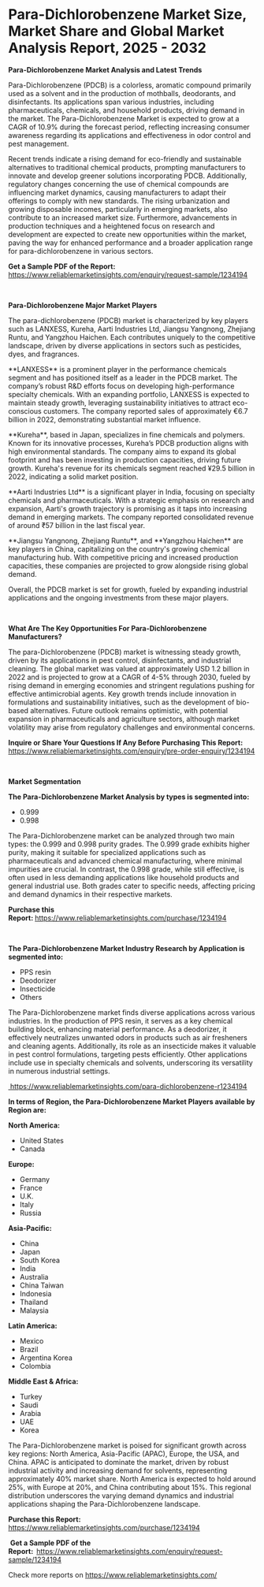 <p><h1>Para-Dichlorobenzene Market Size, Market Share and Global Market Analysis Report, 2025 - 2032</h1></p><p><strong>Para-Dichlorobenzene Market Analysis and Latest Trends</strong></p>
<p><p>Para-Dichlorobenzene (PDCB) is a colorless, aromatic compound primarily used as a solvent and in the production of mothballs, deodorants, and disinfectants. Its applications span various industries, including pharmaceuticals, chemicals, and household products, driving demand in the market. The Para-Dichlorobenzene Market is expected to grow at a CAGR of 10.9% during the forecast period, reflecting increasing consumer awareness regarding its applications and effectiveness in odor control and pest management.</p><p>Recent trends indicate a rising demand for eco-friendly and sustainable alternatives to traditional chemical products, prompting manufacturers to innovate and develop greener solutions incorporating PDCB. Additionally, regulatory changes concerning the use of chemical compounds are influencing market dynamics, causing manufacturers to adapt their offerings to comply with new standards. The rising urbanization and growing disposable incomes, particularly in emerging markets, also contribute to an increased market size. Furthermore, advancements in production techniques and a heightened focus on research and development are expected to create new opportunities within the market, paving the way for enhanced performance and a broader application range for para-dichlorobenzene in various sectors.</p></p>
<p><strong>Get a Sample PDF of the Report:&nbsp;</strong> <a href="https://www.reliablemarketinsights.com/enquiry/request-sample/1234194?utm_campaign=1994&utm_medium=2&utm_source=Github&utm_content=ia&utm_term=02022025&utm_id=para-dichlorobenzene">https://www.reliablemarketinsights.com/enquiry/request-sample/1234194</a></p>
<p>&nbsp;</p>
<p><strong>Para-Dichlorobenzene Major Market Players</strong></p>
<p><p>The para-dichlorobenzene (PDCB) market is characterized by key players such as LANXESS, Kureha, Aarti Industries Ltd, Jiangsu Yangnong, Zhejiang Runtu, and Yangzhou Haichen. Each contributes uniquely to the competitive landscape, driven by diverse applications in sectors such as pesticides, dyes, and fragrances.</p><p>**LANXESS** is a prominent player in the performance chemicals segment and has positioned itself as a leader in the PDCB market. The company’s robust R&D efforts focus on developing high-performance specialty chemicals. With an expanding portfolio, LANXESS is expected to maintain steady growth, leveraging sustainability initiatives to attract eco-conscious customers. The company reported sales of approximately €6.7 billion in 2022, demonstrating substantial market influence.</p><p>**Kureha**, based in Japan, specializes in fine chemicals and polymers. Known for its innovative processes, Kureha’s PDCB production aligns with high environmental standards. The company aims to expand its global footprint and has been investing in production capacities, driving future growth. Kureha's revenue for its chemicals segment reached ¥29.5 billion in 2022, indicating a solid market position.</p><p>**Aarti Industries Ltd** is a significant player in India, focusing on specialty chemicals and pharmaceuticals. With a strategic emphasis on research and expansion, Aarti's growth trajectory is promising as it taps into increasing demand in emerging markets. The company reported consolidated revenue of around ₹57 billion in the last fiscal year.</p><p>**Jiangsu Yangnong, Zhejiang Runtu**, and **Yangzhou Haichen** are key players in China, capitalizing on the country's growing chemical manufacturing hub. With competitive pricing and increased production capacities, these companies are projected to grow alongside rising global demand.</p><p>Overall, the PDCB market is set for growth, fueled by expanding industrial applications and the ongoing investments from these major players.</p></p>
<p>&nbsp;</p>
<p><strong>What Are The Key Opportunities For Para-Dichlorobenzene Manufacturers?</strong></p>
<p><p>The para-Dichlorobenzene (PDCB) market is witnessing steady growth, driven by its applications in pest control, disinfectants, and industrial cleaning. The global market was valued at approximately USD 1.2 billion in 2022 and is projected to grow at a CAGR of 4-5% through 2030, fueled by rising demand in emerging economies and stringent regulations pushing for effective antimicrobial agents. Key growth trends include innovation in formulations and sustainability initiatives, such as the development of bio-based alternatives. Future outlook remains optimistic, with potential expansion in pharmaceuticals and agriculture sectors, although market volatility may arise from regulatory challenges and environmental concerns.</p></p>
<p><strong>Inquire or Share Your Questions If Any Before Purchasing This Report:</strong> <a href="https://www.reliablemarketinsights.com/enquiry/pre-order-enquiry/1234194?utm_campaign=1994&utm_medium=2&utm_source=Github&utm_content=ia&utm_term=02022025&utm_id=para-dichlorobenzene">https://www.reliablemarketinsights.com/enquiry/pre-order-enquiry/1234194</a></p>
<p>&nbsp;</p>
<p><strong>Market Segmentation</strong></p>
<p><strong>The Para-Dichlorobenzene Market Analysis by types is segmented into:</strong></p>
<p><ul><li>0.999</li><li>0.998</li></ul></p>
<p><p>The Para-Dichlorobenzene market can be analyzed through two main types: the 0.999 and 0.998 purity grades. The 0.999 grade exhibits higher purity, making it suitable for specialized applications such as pharmaceuticals and advanced chemical manufacturing, where minimal impurities are crucial. In contrast, the 0.998 grade, while still effective, is often used in less demanding applications like household products and general industrial use. Both grades cater to specific needs, affecting pricing and demand dynamics in their respective markets.</p></p>
<p><strong>Purchase this Report:&nbsp;</strong><a href="https://www.reliablemarketinsights.com/purchase/1234194?utm_campaign=1994&utm_medium=2&utm_source=Github&utm_content=ia&utm_term=02022025&utm_id=para-dichlorobenzene">https://www.reliablemarketinsights.com/purchase/1234194</a></p>
<p>&nbsp;</p>
<p><strong>The Para-Dichlorobenzene Market Industry Research by Application is segmented into:</strong></p>
<p><ul><li>PPS resin</li><li>Deodorizer</li><li>Insecticide</li><li>Others</li></ul></p>
<p><p>The Para-Dichlorobenzene market finds diverse applications across various industries. In the production of PPS resin, it serves as a key chemical building block, enhancing material performance. As a deodorizer, it effectively neutralizes unwanted odors in products such as air fresheners and cleaning agents. Additionally, its role as an insecticide makes it valuable in pest control formulations, targeting pests efficiently. Other applications include use in specialty chemicals and solvents, underscoring its versatility in numerous industrial settings.</p></p>
<p><a href="https://www.reliablemarketinsights.com/para-dichlorobenzene-r1234194?utm_campaign=1994&utm_medium=2&utm_source=Github&utm_content=ia&utm_term=02022025&utm_id=para-dichlorobenzene">&nbsp;https://www.reliablemarketinsights.com/para-dichlorobenzene-r1234194</a></p>
<p><strong>In terms of Region, the Para-Dichlorobenzene Market Players available by Region are:</strong></p>
<p>
    <p> <strong> North America: </strong>
        <ul>
            <li>United States</li>
            <li>Canada</li>
        </ul>
        </p> 
    <p> <strong> Europe: </strong>
        <ul>
            <li>Germany</li>
            <li>France</li>
            <li>U.K.</li>
            <li>Italy</li>
            <li>Russia</li>
        </ul>
        </p> 
    <p> <strong> Asia-Pacific: </strong>
        <ul>
            <li>China</li>
            <li>Japan</li>
            <li>South Korea</li>
            <li>India</li>
            <li>Australia</li>
            <li>China Taiwan</li>
            <li>Indonesia</li>
            <li>Thailand</li>
            <li>Malaysia</li>
        </ul>
        </p> 
    <p> <strong> Latin America: </strong>
        <ul>
            <li>Mexico</li>
            <li>Brazil</li>
            <li>Argentina Korea</li>
            <li>Colombia</li>
        </ul>
        </p> 
    <p> <strong> Middle East & Africa: </strong>
        <ul>
            <li>Turkey</li>
            <li>Saudi</li>
            <li>Arabia</li>
            <li>UAE</li>
            <li>Korea</li>
        </ul>
    </p>
    </p>
<p><p>The Para-Dichlorobenzene market is poised for significant growth across key regions: North America, Asia-Pacific (APAC), Europe, the USA, and China. APAC is anticipated to dominate the market, driven by robust industrial activity and increasing demand for solvents, representing approximately 40% market share. North America is expected to hold around 25%, with Europe at 20%, and China contributing about 15%. This regional distribution underscores the varying demand dynamics and industrial applications shaping the Para-Dichlorobenzene landscape.</p></p>
<p><strong>Purchase this Report: </strong><a href="https://www.reliablemarketinsights.com/purchase/1234194?utm_campaign=1994&utm_medium=2&utm_source=Github&utm_content=ia&utm_term=02022025&utm_id=para-dichlorobenzene">https://www.reliablemarketinsights.com/purchase/1234194</a></p>
<p>&nbsp;<strong>Get a Sample PDF of the Report:&nbsp;&nbsp;</strong><a href="https://www.reliablemarketinsights.com/enquiry/request-sample/1234194?utm_campaign=1994&utm_medium=2&utm_source=Github&utm_content=ia&utm_term=02022025&utm_id=para-dichlorobenzene">https://www.reliablemarketinsights.com/enquiry/request-sample/1234194</a></p>
<p><strong></strong></p>
<p>Check more reports on <a href="https://www.reliablemarketinsights.com/?utm_campaign=1994&utm_medium=2&utm_source=Github&utm_content=ia&utm_term=02022025&utm_id=para-dichlorobenzene">https://www.reliablemarketinsights.com/</a></p>